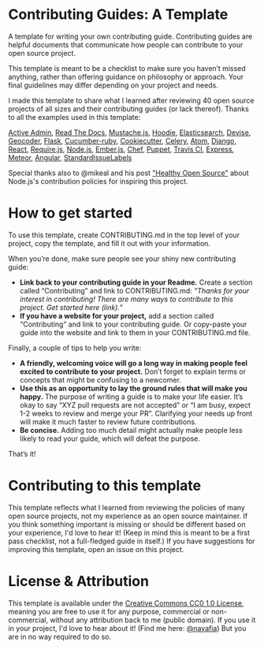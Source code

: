 # Contributing Guides: A Template

A template for writing your own contributing guide. Contributing guides are helpful documents that communicate how people can contribute to your open source project.

This template is meant to be a checklist to make sure you haven’t missed anything, rather than offering guidance on philosophy or approach. Your final guidelines may differ depending on your project and needs.

I made this template to share what I learned after reviewing 40 open source projects of all sizes and their contributing guides (or lack thereof). Thanks to all the examples used in this template:

[Active Admin](https://github.com/activeadmin/activeadmin/blob/master/CONTRIBUTING.md), [Read The Docs](http://read-the-docs.readthedocs.org/en/latest/contribute.html), [Mustache.js](https://github.com/janl/mustache.js/#contributing), [Hoodie](https://github.com/hoodiehq/hoodie/blob/master/CONTRIBUTING.md), [Elasticsearch](https://github.com/elastic/elasticsearch/blob/master/CONTRIBUTING.md), [Devise](https://github.com/plataformatec/devise/blob/master/CONTRIBUTING.md), [Geocoder](https://github.com/alexreisner/geocoder#contributing), [Flask](https://github.com/pallets/flask/blob/master/CONTRIBUTING.rst), [Cucumber-ruby](https://github.com/cucumber/cucumber-ruby/blob/master/CONTRIBUTING.md), [Cookiecutter](https://github.com/audreyr/cookiecutter/blob/master/CONTRIBUTING.rst), [Celery](https://github.com/celery/celery/blob/master/CONTRIBUTING.rst), [Atom](https://github.com/atom/atom/blob/master/CONTRIBUTING.md), [Django](https://github.com/django/django/blob/master/CONTRIBUTING.rst), [React](https://github.com/facebook/react/blob/master/CONTRIBUTING.md), [Require.js](https://requirejs.org/docs/contributing.html), [Node.js](https://github.com/nodejs/node/blob/master/CONTRIBUTING.md), [Ember.js](https://github.com/emberjs/ember.js/blob/master/CONTRIBUTING.md), [Chef](https://github.com/chef/chef/blob/master/CONTRIBUTING.md), [Puppet](https://github.com/puppetlabs/puppet/blob/master/CONTRIBUTING.md), [Travis CI](https://github.com/travis-ci/travis-ci/blob/master/CONTRIBUTING.md), [Express](https://github.com/expressjs/express/blob/master/Contributing.md), [Meteor](https://github.com/meteor/meteor/blob/devel/CONTRIBUTING.md), [Angular](https://github.com/angular/angular/blob/master/CONTRIBUTING.md), [StandardIssueLabels](https://github.com/wagenet/StandardIssueLabels#standardissuelabels)

Special thanks also to @mikeal and his post ["Healthy Open Source"](https://medium.com/the-javascript-collection/healthy-open-source-967fa8be7951) about Node.js's contribution policies for inspiring this project.

# How to get started
To use this template, create CONTRIBUTING.md in the top level of your project, copy the template, and fill it out with your information.

When you’re done, make sure people see your shiny new contributing guide:
* **Link back to your contributing guide in your Readme.** Create a section called “Contributing” and link to CONTRIBUTING.md: *“Thanks for your interest in contributing! There are many ways to contribute to this project. Get started here (link).”*
* **If you have a website for your project,** add a section called “Contributing” and link to your contributing guide. Or copy-paste your guide into the website and link to them in your CONTRIBUTING.md file.

Finally, a couple of tips to help you write:
* **A friendly, welcoming voice will go a long way in making people feel excited to contribute to your project.** Don’t forget to explain terms or concepts that might be confusing to a newcomer.
* **Use this as an opportunity to lay the ground rules that will make you happy.** The purpose of writing a guide is to make your life easier. It’s okay to say “XYZ pull requests are not accepted” or “I am busy, expect 1-2 weeks to review and merge your PR”. Clarifying your needs up front will make it much faster to review future contributions.
* **Be concise.** Adding too much detail might actually make people less likely to read your guide, which will defeat the purpose.

That’s it!

# Contributing to this template
This template reflects what I learned from reviewing the policies of many open source projects, not my experience as an open source maintainer. If you think something important is missing or should be different based on your experience, I'd love to hear it! (Keep in mind this is meant to be a first pass checklist, not a full-fledged guide in itself.) If you have suggestions for improving this template, open an issue on this project.

# License & Attribution
This template is available under the [Creative Commons CC0 1.0 License](https://creativecommons.org/publicdomain/zero/1.0/), meaning you are free to use it for any purpose, commercial or non-commercial, without any attribution back to me (public domain). If you use it in your project, I'd love to hear about it! (Find me here: [@nayafia](https://twitter.com/nayafia)) But you are in no way required to do so.
